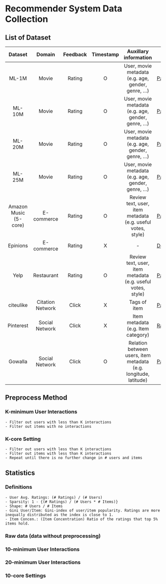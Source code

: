 # Recommender System Data Collection

## List of Dataset
|    Dataset   	            |      Domain      	| Feedback 	| Timestamp |                       Auxillary information                      	|             Link 	|
|:------------:	        |:----------------:	|:--------:	|:---------:|:----------------------------------------------------------------:	|------	|
|     ML-1M    	        |       Movie      	|  Rating  	|     O     |         User, movie metadata (e.g. age, gender, genre, …)        	| [Page](https://grouplens.org/datasets/movielens/)  |
|    ML-10M    	        |       Movie      	|  Rating  	|     O     |         User, movie metadata (e.g. age, gender, genre, …)        	| [Page](https://grouplens.org/datasets/movielens/)  |
|    ML-20M    	        |       Movie      	|  Rating  	|     O     |         User, movie metadata (e.g. age, gender, genre, …)        	| [Page](https://grouplens.org/datasets/movielens/)  |
|    ML-25M    	        |       Movie      	|  Rating  	|     O     |         User, movie metadata (e.g. age, gender, genre, …)        	| [Page](https://grouplens.org/datasets/movielens/)  |
| Amazon Music (5-core) |    E-commerce    	|  Rating  	|     O     |    Review text, user, item metadata (e.g. useful votes, style)   	| [Page](https://nijianmo.github.io/amazon/index.html)  |
|   Epinions   	        |    E-commerce    	|  Rating  	|     X     |                                 -                                	| [Download](http://www.trustlet.org/datasets/downloaded_epinions/ratings_data.txt.bz2)  |
|     Yelp     	        |    Restaurant    	|  Rating  	|     O     |    Review text, user, item metadata (e.g. useful votes, style)   	| [Page](https://www.yelp.com/dataset)  |
|   citeulike  	        | Citation Network 	|   Click  	|     X     |                           Tags of item                           	| [Page](https://github.com/js05212/citeulike-a)  |
|   Pinterest  	        |  Social Network  	|   Click  	|     X     |                Item metadata (e.g. Item category)                	| [Raw](https://sites.google.com/site/xueatalphabeta/academic-projects), [NCF](https://github.com/hexiangnan/neural_collaborative_filtering)  |
|    Gowalla   	|  Social Network  	|   Click  	|     O     	| Relation between users, item metadata (e.g. longitude, latitude) 	| [Page](https://snap.stanford.edu/data/loc-Gowalla.html)  |

## Preprocess Method
### K-minimum User Interactions
    - Filter out users with less than K interactions
    - Filter out items with no interactions
### K-core Setting
    - Filter out users with less than K interactions
    - Filter out items with less than K interactions
    - Repeat until there is no further change in # users and items

## Statistics
### Definitions
    - User Avg. Ratings: (# Ratings) / (# Users)
    - Sparsity: 1 - {(# Ratings) / (# Users * # Items)}
    - Shape: # Users / # Items
    - Gini User/Item: Gini-index of user/item popularity. Ratings are more inequally distributed as the index is close to 1.
    - Item Concen.: (Item Concentration) Ratio of the ratings that top 5% items hold.

### Raw data (data without preprocessing)

### 10-minimum User Interactions

### 20-minimum User Interactions

### 10-core Settings
